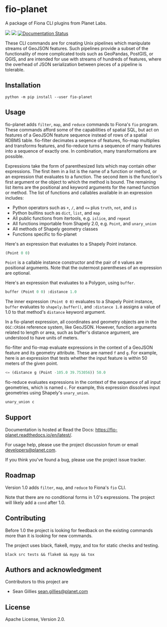 fio-planet
==========

A package of Fiona CLI plugins from Planet Labs.

[![](https://github.com/planetlabs/fio-planet/actions/workflows/check.yml/badge.svg)](https://github.com/planetlabs/fio-planet/actions/workflows/check.yml)
[![](https://github.com/planetlabs/fio-planet/actions/workflows/test.yml/badge.svg)](https://github.com/planetlabs/fio-planet/actions/workflows/test.yml)
[![Documentation Status](https://readthedocs.org/projects/fio-planet/badge/?version=latest)](https://fio-planet.readthedocs.io/en/latest/?badge=latest)

These CLI commands are for creating Unix pipelines which manipulate streams of
GeoJSON features. Such pipelines provide a subset of the functionality of more
complicated tools such as GeoPandas, PostGIS, or QGIS, and are intended for use
with streams of hundreds of features, where the overhead of JSON serialization
between pieces of a pipeline is tolerable.


Installation
------------

```
python -m pip install --user fio-planet
```

Usage
-----

fio-planet adds `filter`, `map`, and `reduce` commands to Fiona's `fio`
program. These commands afford some of the capabilities of spatial SQL, but act
on features of a GeoJSON feature sequence instead of rows of a spatial RDBMS
table.  fio-filter decimates a seqence of features, fio-map multiplies and
transforms features, and fio-reduce turns a sequence of many features into a
sequence of exactly one.  In combination, many transformations are possible.

Expressions take the form of parenthesized lists which may contain other
expressions. The first item in a list is the name of a function or method, or
an expression that evaluates to a function. The second item is the function's
first argument or the object to which the method is bound. The remaining list
items are the positional and keyword arguments for the named function or
method. The list of functions and callables available in an expression
includes:

* Python operators such as `+`, `/`, and `<=` plus `truth`, `not`, and `is`
* Python builtins such as `dict`, `list`, and `map`
* All public functions from itertools, e.g. `islice`, and `repeat`
* All functions importable from Shapely 2.0, e.g. `Point`, and `unary_union`
* All methods of Shapely geometry classes
* Functions specific to fio-planet

Here's an expression that evaluates to a Shapely Point instance.

```lisp
(Point 0 0)
```

`Point` is a callable instance constructor and the pair of `0` values are
positional arguments. Note that the outermost parentheses of an expression are
optional.

Here's an expression that evaluates to a Polygon, using `buffer`.

```lisp
buffer (Point 0 0) :distance 1.0
```

The inner expression `(Point 0 0)` evaluates to a Shapely Point instance,
`buffer` evaluates to `shapely.buffer()`, and `:distance 1.0` assigns a value
of 1.0 to that method's `distance` keyword argument.

In a fio-planet expression, all coordinates and geometry objects are in the
`OGC:CRS84` reference system, like GeoJSON. However, function arguments related
to length or area, such as buffer's distance argument, are understood to have
units of meters.

fio-filter and fio-map evaluate expressions in the context of a GeoJSON feature
and its geometry attribute. These are named `f` and `g`. For example, here is
an expression that tests whether the input feature is within 50 meters of the
given point.

```lisp
<= (distance g (Point -105.0 39.753056)) 50.0
```

fio-reduce evaluates expressions in the context of the sequence of all input
geometries, which is named `c`. For example, this expression dissolves input
geometries using Shapely's `unary_union`.

```lisp
unary_union c
```

Support
-------

Documentation is hosted at Read the Docs: https://fio-planet.readthedocs.io/en/latest/.

For usage help, please use the project discussion forum or email
developers@planet.com.

If you think you've found a bug, please use the project issue tracker.

Roadmap
-------

Version 1.0 adds `filter`, `map`, and `reduce` to Fiona's `fio` CLI.

Note that there are no conditional forms in 1.0's expressions. The project will
likely add a `cond` after 1.0.

Contributing
------------

Before 1.0  the project is looking for feedback on the existing commands more
than it is looking for new commands.

The project uses black, flake8, mypy, and tox for static checks
and testing.

```
black src tests && flake8 && mypy && tox
```

Authors and acknowledgment
--------------------------

Contributors to this project are

* Sean Gillies <sean.gillies@planet.com>

License
-------

Apache License, Version 2.0.
